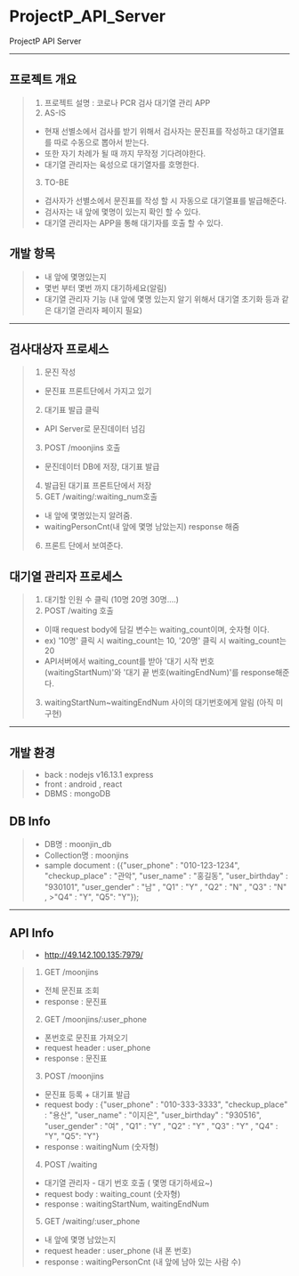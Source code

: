 # ProjectP_API_Server
ProjectP API Server

-------

## 프로젝트 개요
> 1. 프로젝트 설명 : 코로나 PCR 검사 대기열 관리 APP
> 2. AS-IS 
>- 현재 선별소에서 검사를 받기 위해서 검사자는 문진표를 작성하고 대기열표를 따로 수동으로 뽑아서 받는다. 
>- 또한 자기 차례가 될 때 까지 무작정 기다려야한다.
>- 대기열 관리자는 육성으로 대기열자를 호명한다.
> 3. TO-BE
>- 검사자가 선별소에서 문진표를 작성 할 시 자동으로 대기열표를 발급해준다.
>- 검사자는 내 앞에 몇명이 있는지 확인 할 수 있다.
>- 대기열 관리자는 APP을 통해 대기자를 호출 할 수 있다.

## 개발 항목
> - 내 앞에 몇명있는지
> - 몇번 부터 몇번 까지 대기하세요(알림)
> - 대기열 관리자 기능 (내 앞에 몇명 있는지 알기 위해서 대기열 초기화 등과 같은 대기열 관리자 페이지 필요) 
 
-------

## 검사대상자 프로세스
> 1. 문진 작성
> - 문진표 프론트단에서 가지고 있기
> 2. 대기표 발급 클릭 
> - API Server로 문진데이터 넘김 
> 3.  POST /moonjins 호출
> - 문진데이터 DB에 저장, 대기표 발급
> 4. 발급된 대기표 프론트단에서 저장
> 5. GET /waiting/:waiting_num호출
> - 내 앞에 몇명있는지 알려줌.
> - waitingPersonCnt(내 앞에 몇명 남았는지) response 해줌
> 6. 프론트 단에서 보여준다. 

## 대기열 관리자 프로세스
> 1. 대기할 인원 수 클릭 (10명 20명 30명....)
> 2. POST /waiting 호출
> - 이때 request body에 담길 변수는 waiting_count이며, 숫자형 이다.
> - ex) '10명' 클릭 시 waiting_count는 10,   '20명' 클릭 시 waiting_count는 20
> - API서버에서 waiting_count를 받아 '대기 시작 번호(waitingStartNum)'와 '대기 끝 번호(waitingEndNum)'를 response해준다.
> 3. waitingStartNum~waitingEndNum 사이의 대기번호에게 알림  (아직 미구현)
 

-------


## 개발 환경
> - back : nodejs v16.13.1 express
> - front : android , react
> - DBMS : mongoDB 


## DB Info
> - DB명 : moonjin_db
> - Collection명 : moonjins
> - sample document : 
>	({"user_phone" : "010-123-1234", "checkup_place" : "관악", "user_name" : "홍길동", "user_birthday" : "930101", "user_gender" : "남" , "Q1" : "Y" , "Q2" : "N" , "Q3" : "N" , >"Q4" : "Y", "Q5": "Y"});

-------

## API  Info
> - http://49.142.100.135:7979/

> 1. GET /moonjins
> - 전체 문진표 조회
> - response : 문진표
> 2. GET /moonjins/:user_phone
> - 폰번호로 문진표 가져오기 
> - request header : user_phone
> - response : 문진표
> 3. POST /moonjins
> - 문진표 등록 + 대기표 발급
> - request body : {"user_phone" : "010-333-3333", 
"checkup_place" : "용산", 
"user_name" : "이지은", 
"user_birthday" : "930516", 
"user_gender" : "여" , 
"Q1" : "Y" , 
"Q2" : "Y" , 
"Q3" : "Y" , 
"Q4" : "Y", 
"Q5": "Y"}
> - response : waitingNum  (숫자형)
> 4. POST /waiting
>- 대기열 관리자 - 대기 번호 호출 ( 몇명 대기하세요~)
>- request body : waiting_count (숫자형)
>- response : waitingStartNum, waitingEndNum
> 5. GET /waiting/:user_phone
> - 내 앞에 몇명 남았는지 
> - request header : user_phone (내 폰 번호)
> - response : waitingPersonCnt (내 앞에 남아 있는 사람 수)
